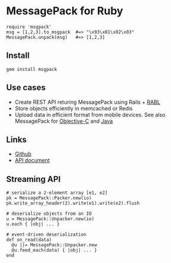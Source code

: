 # MessagePack for Ruby

```
require 'msgpack'
msg = [1,2,3].to_msgpack  #=> "\x93\x01\x02\x03"
MessagePack.unpack(msg)   #=> [1,2,3]
```

## Install

```
gem install msgpack
```

## Use cases

- Create REST API returing MessagePack using Rails + [RABL](https://github.com/nesquena/rabl)
- Store objects efficiently in memcached or Redis
- Upload data in efficient format from mobile devices. See also MessagePack for [Objective-C](https://github.com/msgpack/msgpack-objectivec) and [Java](https://github.com/msgpack/msgpack-java)

## Links

- [Github](https://github.com/msgpack/msgpack-ruby)
- [API document](http://ruby.msgpack.org/)

## Streaming API

```
# serialize a 2-element array [e1, e2]
pk = MessagePack::Packer.new(io)
pk.write_array_header(2).write(e1).write(e2).flush
```

```
# deserialize objects from an IO
u = MessagePack::Unpacker.new(io)
u.each { |obj| ... }
```

```
# event-driven deserialization
def on_read(data)
  @u ||= MessagePack::Unpacker.new
  @u.feed_each(data) { |obj| ... }
end
```
